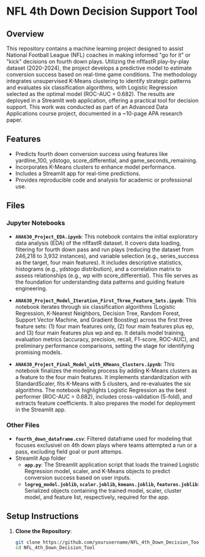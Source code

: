 # NFL 4th Down Decision Support Tool

## Overview
This repository contains a machine learning project designed to assist National Football League (NFL) coaches in making informed "go for it" or "kick" decisions on fourth down plays. Utilizing the nflfastR play-by-play dataset (2020-2024), the project develops a predictive model to estimate conversion success based on real-time game conditions. The methodology integrates unsupervised K-Means clustering to identify strategic patterns and evaluates six classification algorithms, with Logistic Regression selected as the optimal model (ROC-AUC = 0.682). The results are deployed in a Streamlit web application, offering a practical tool for decision support. This work was conducted as part of an Advanced Data Applications course project, documented in a ~10-page APA research paper.

## Features
- Predicts fourth down conversion success using features like yardline_100, ydstogo, score_differential, and game_seconds_remaining.
- Incorporates K-Means clusters to enhance model performance.
- Includes a Streamlit app for real-time predictions.
- Provides reproducible code and analysis for academic or professional use.

## Files

### Jupyter Notebooks
- **`ANA630_Project_EDA.ipynb`**: This notebook contains the initial exploratory data analysis (EDA) of the nflfastR dataset. It covers data loading, filtering for fourth down pass and run plays (reducing the dataset from 246,218 to 3,932 instances), and variable selection (e.g., series_success as the target, four main features). It includes descriptive statistics, histograms (e.g., ydstogo distribution), and a correlation matrix to assess relationships (e.g., wp with score_differential). This file serves as the foundation for understanding data patterns and guiding feature engineering.
  
- **`ANA630_Project_Model_Iteration_First_Three_Feature_Sets.ipynb`**: This notebook iterates through six classification algorithms (Logistic Regression, K-Nearest Neighbors, Decision Tree, Random Forest, Support Vector Machine, and Gradient Boosting) across the first three feature sets: (1) four main features only, (2) four main features plus ep, and (3) four main features plus wp and ep. It details model training, evaluation metrics (accuracy, precision, recall, F1-score, ROC-AUC), and preliminary performance comparisons, setting the stage for identifying promising models.

- **`ANA630_Project_Final_Model_with_KMeans_Clusters.ipynb`**: This notebook finalizes the modeling process by adding K-Means clusters as a feature to the four main features. It implements standardization with StandardScaler, fits K-Means with 5 clusters, and re-evaluates the six algorithms. The notebook highlights Logistic Regression as the best performer (ROC-AUC = 0.682), includes cross-validation (5-fold), and extracts feature coefficients. It also prepares the model for deployment in the Streamlit app.

### Other Files
- **`fourth_down_dataframe.csv`**: Filtered dataframe used for modeling that focuses exclusivel on 4th down plays where teams attempted a run or a pass, excluding field goal or punt attemps.
- Streamlit App folder
  - **`app.py`**: The Streamlit application script that loads the trained Logistic Regression model, scaler, and K-Means objects to predict conversion success based on user inputs.
  - **`logreg_model.joblib`, `scaler.joblib`, `kmeans.joblib`, `features.joblib`**: Serialized objects containing the trained model, scaler, cluster model, and feature list, respectively, required for the app.    

## Setup Instructions
1. **Clone the Repository**:
   ```bash
   git clone https://github.com/yourusername/NFL_4th_Down_Decision_Tool.git
   cd NFL_4th_Down_Decision_Tool
